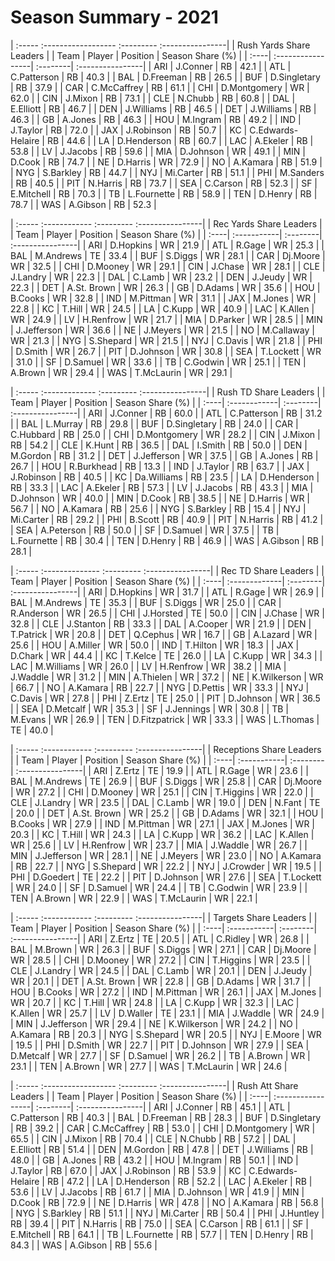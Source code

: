 # Season Summary - 2021

| :----- :------------------ :--------- :----------------|
|                Rush Yards Share Leaders                |
| Team | Player            | Position | Season Share (%) |
| :----| :-----------------| :--------| :----------------|
| ARI  | J.Conner          | RB       | 42.1             |
| ATL  | C.Patterson       | RB       | 40.3             |
| BAL  | D.Freeman         | RB       | 26.5             |
| BUF  | D.Singletary      | RB       | 37.9             |
| CAR  | C.McCaffrey       | RB       | 61.1             |
| CHI  | D.Montgomery      | WR       | 62.0             |
| CIN  | J.Mixon           | RB       | 73.1             |
| CLE  | N.Chubb           | RB       | 60.8             |
| DAL  | E.Elliott         | RB       | 46.7             |
| DEN  | J.Williams        | RB       | 46.5             |
| DET  | J.Williams        | RB       | 46.3             |
| GB   | A.Jones           | RB       | 46.3             |
| HOU  | M.Ingram          | RB       | 49.2             |
| IND  | J.Taylor          | RB       | 72.0             |
| JAX  | J.Robinson        | RB       | 50.7             |
| KC   | C.Edwards-Helaire | RB       | 44.6             |
| LA   | D.Henderson       | RB       | 60.7             |
| LAC  | A.Ekeler          | RB       | 53.8             |
| LV   | J.Jacobs          | RB       | 59.6             |
| MIA  | D.Johnson         | WR       | 49.1             |
| MIN  | D.Cook            | RB       | 74.7             |
| NE   | D.Harris          | WR       | 72.9             |
| NO   | A.Kamara          | RB       | 51.9             |
| NYG  | S.Barkley         | RB       | 44.7             |
| NYJ  | Mi.Carter         | RB       | 51.1             |
| PHI  | M.Sanders         | RB       | 40.5             |
| PIT  | N.Harris          | RB       | 73.7             |
| SEA  | C.Carson          | RB       | 52.3             |
| SF   | E.Mitchell        | RB       | 70.3             |
| TB   | L.Fournette       | RB       | 58.9             |
| TEN  | D.Henry           | RB       | 78.7             |
| WAS  | A.Gibson          | RB       | 52.3             |

| :----- :------------ :--------- :----------------|
|             Rec Yards Share Leaders              |
| Team | Player      | Position | Season Share (%) |
| :----| :-----------| :--------| :----------------|
| ARI  | D.Hopkins   | WR       | 21.9             |
| ATL  | R.Gage      | WR       | 25.3             |
| BAL  | M.Andrews   | TE       | 33.4             |
| BUF  | S.Diggs     | WR       | 28.1             |
| CAR  | Dj.Moore    | WR       | 32.5             |
| CHI  | D.Mooney    | WR       | 29.1             |
| CIN  | J.Chase     | WR       | 28.1             |
| CLE  | J.Landry    | WR       | 22.3             |
| DAL  | C.Lamb      | WR       | 23.2             |
| DEN  | J.Jeudy     | WR       | 22.3             |
| DET  | A.St. Brown | WR       | 26.3             |
| GB   | D.Adams     | WR       | 35.6             |
| HOU  | B.Cooks     | WR       | 32.8             |
| IND  | M.Pittman   | WR       | 31.1             |
| JAX  | M.Jones     | WR       | 22.8             |
| KC   | T.Hill      | WR       | 24.5             |
| LA   | C.Kupp      | WR       | 40.9             |
| LAC  | K.Allen     | WR       | 24.9             |
| LV   | H.Renfrow   | WR       | 21.7             |
| MIA  | D.Parker    | WR       | 28.5             |
| MIN  | J.Jefferson | WR       | 36.6             |
| NE   | J.Meyers    | WR       | 21.5             |
| NO   | M.Callaway  | WR       | 21.3             |
| NYG  | S.Shepard   | WR       | 21.5             |
| NYJ  | C.Davis     | WR       | 21.8             |
| PHI  | D.Smith     | WR       | 26.7             |
| PIT  | D.Johnson   | WR       | 30.8             |
| SEA  | T.Lockett   | WR       | 31.0             |
| SF   | D.Samuel    | WR       | 33.6             |
| TB   | C.Godwin    | WR       | 25.1             |
| TEN  | A.Brown     | WR       | 29.4             |
| WAS  | T.McLaurin  | WR       | 29.1             |

| :----- :------------- :--------- :----------------|
|               Rush TD Share Leaders               |
| Team | Player       | Position | Season Share (%) |
| :----| :------------| :--------| :----------------|
| ARI  | J.Conner     | RB       | 60.0             |
| ATL  | C.Patterson  | RB       | 31.2             |
| BAL  | L.Murray     | RB       | 29.8             |
| BUF  | D.Singletary | RB       | 24.0             |
| CAR  | C.Hubbard    | RB       | 25.0             |
| CHI  | D.Montgomery | WR       | 28.2             |
| CIN  | J.Mixon      | RB       | 54.2             |
| CLE  | K.Hunt       | RB       | 36.5             |
| DAL  | I.Smith      | RB       | 50.0             |
| DEN  | M.Gordon     | RB       | 31.2             |
| DET  | J.Jefferson  | WR       | 37.5             |
| GB   | A.Jones      | RB       | 26.7             |
| HOU  | R.Burkhead   | RB       | 13.3             |
| IND  | J.Taylor     | RB       | 63.7             |
| JAX  | J.Robinson   | RB       | 40.5             |
| KC   | Da.Williams  | RB       | 23.5             |
| LA   | D.Henderson  | RB       | 33.3             |
| LAC  | A.Ekeler     | RB       | 57.3             |
| LV   | J.Jacobs     | RB       | 43.3             |
| MIA  | D.Johnson    | WR       | 40.0             |
| MIN  | D.Cook       | RB       | 38.5             |
| NE   | D.Harris     | WR       | 56.7             |
| NO   | A.Kamara     | RB       | 25.6             |
| NYG  | S.Barkley    | RB       | 15.4             |
| NYJ  | Mi.Carter    | RB       | 29.2             |
| PHI  | B.Scott      | RB       | 40.9             |
| PIT  | N.Harris     | RB       | 41.2             |
| SEA  | A.Peterson   | RB       | 50.0             |
| SF   | D.Samuel     | WR       | 37.5             |
| TB   | L.Fournette  | RB       | 30.4             |
| TEN  | D.Henry      | RB       | 46.9             |
| WAS  | A.Gibson     | RB       | 28.1             |

| :----- :-------------- :--------- :----------------|
|                Rec TD Share Leaders                |
| Team | Player        | Position | Season Share (%) |
| :----| :-------------| :--------| :----------------|
| ARI  | D.Hopkins     | WR       | 31.7             |
| ATL  | R.Gage        | WR       | 26.9             |
| BAL  | M.Andrews     | TE       | 35.3             |
| BUF  | S.Diggs       | WR       | 25.0             |
| CAR  | R.Anderson    | WR       | 26.5             |
| CHI  | J.Horsted     | TE       | 50.0             |
| CIN  | J.Chase       | WR       | 32.8             |
| CLE  | J.Stanton     | RB       | 33.3             |
| DAL  | A.Cooper      | WR       | 21.9             |
| DEN  | T.Patrick     | WR       | 20.8             |
| DET  | Q.Cephus      | WR       | 16.7             |
| GB   | A.Lazard      | WR       | 25.6             |
| HOU  | A.Miller      | WR       | 50.0             |
| IND  | T.Hilton      | WR       | 18.3             |
| JAX  | D.Chark       | WR       | 44.4             |
| KC   | T.Kelce       | TE       | 26.0             |
| LA   | C.Kupp        | WR       | 34.3             |
| LAC  | M.Williams    | WR       | 26.0             |
| LV   | H.Renfrow     | WR       | 38.2             |
| MIA  | J.Waddle      | WR       | 31.2             |
| MIN  | A.Thielen     | WR       | 37.2             |
| NE   | K.Wilkerson   | WR       | 66.7             |
| NO   | A.Kamara      | RB       | 22.7             |
| NYG  | D.Pettis      | WR       | 33.3             |
| NYJ  | C.Davis       | WR       | 27.8             |
| PHI  | Z.Ertz        | TE       | 25.0             |
| PIT  | D.Johnson     | WR       | 36.5             |
| SEA  | D.Metcalf     | WR       | 35.3             |
| SF   | J.Jennings    | WR       | 30.8             |
| TB   | M.Evans       | WR       | 26.9             |
| TEN  | D.Fitzpatrick | WR       | 33.3             |
| WAS  | L.Thomas      | TE       | 40.0             |

| :----- :------------ :--------- :----------------|
|             Receptions Share Leaders             |
| Team | Player      | Position | Season Share (%) |
| :----| :-----------| :--------| :----------------|
| ARI  | Z.Ertz      | TE       | 19.9             |
| ATL  | R.Gage      | WR       | 23.6             |
| BAL  | M.Andrews   | TE       | 26.9             |
| BUF  | S.Diggs     | WR       | 25.8             |
| CAR  | Dj.Moore    | WR       | 27.2             |
| CHI  | D.Mooney    | WR       | 25.1             |
| CIN  | T.Higgins   | WR       | 22.0             |
| CLE  | J.Landry    | WR       | 23.5             |
| DAL  | C.Lamb      | WR       | 19.0             |
| DEN  | N.Fant      | TE       | 20.0             |
| DET  | A.St. Brown | WR       | 25.2             |
| GB   | D.Adams     | WR       | 32.1             |
| HOU  | B.Cooks     | WR       | 27.9             |
| IND  | M.Pittman   | WR       | 27.1             |
| JAX  | M.Jones     | WR       | 20.3             |
| KC   | T.Hill      | WR       | 24.3             |
| LA   | C.Kupp      | WR       | 36.2             |
| LAC  | K.Allen     | WR       | 25.6             |
| LV   | H.Renfrow   | WR       | 23.7             |
| MIA  | J.Waddle    | WR       | 26.7             |
| MIN  | J.Jefferson | WR       | 28.1             |
| NE   | J.Meyers    | WR       | 23.0             |
| NO   | A.Kamara    | RB       | 22.7             |
| NYG  | S.Shepard   | WR       | 22.2             |
| NYJ  | J.Crowder   | WR       | 19.5             |
| PHI  | D.Goedert   | TE       | 22.2             |
| PIT  | D.Johnson   | WR       | 27.6             |
| SEA  | T.Lockett   | WR       | 24.0             |
| SF   | D.Samuel    | WR       | 24.4             |
| TB   | C.Godwin    | WR       | 23.9             |
| TEN  | A.Brown     | WR       | 22.9             |
| WAS  | T.McLaurin  | WR       | 22.1             |

| :----- :------------ :--------- :----------------|
|              Targets Share Leaders               |
| Team | Player      | Position | Season Share (%) |
| :----| :-----------| :--------| :----------------|
| ARI  | Z.Ertz      | TE       | 20.5             |
| ATL  | C.Ridley    | WR       | 26.8             |
| BAL  | M.Brown     | WR       | 26.3             |
| BUF  | S.Diggs     | WR       | 27.1             |
| CAR  | Dj.Moore    | WR       | 28.5             |
| CHI  | D.Mooney    | WR       | 27.2             |
| CIN  | T.Higgins   | WR       | 23.5             |
| CLE  | J.Landry    | WR       | 24.5             |
| DAL  | C.Lamb      | WR       | 20.1             |
| DEN  | J.Jeudy     | WR       | 20.1             |
| DET  | A.St. Brown | WR       | 22.8             |
| GB   | D.Adams     | WR       | 31.7             |
| HOU  | B.Cooks     | WR       | 27.2             |
| IND  | M.Pittman   | WR       | 26.1             |
| JAX  | M.Jones     | WR       | 20.7             |
| KC   | T.Hill      | WR       | 24.8             |
| LA   | C.Kupp      | WR       | 32.3             |
| LAC  | K.Allen     | WR       | 25.7             |
| LV   | D.Waller    | TE       | 23.1             |
| MIA  | J.Waddle    | WR       | 24.9             |
| MIN  | J.Jefferson | WR       | 29.4             |
| NE   | K.Wilkerson | WR       | 24.2             |
| NO   | A.Kamara    | RB       | 20.3             |
| NYG  | S.Shepard   | WR       | 20.5             |
| NYJ  | E.Moore     | WR       | 19.5             |
| PHI  | D.Smith     | WR       | 22.7             |
| PIT  | D.Johnson   | WR       | 27.9             |
| SEA  | D.Metcalf   | WR       | 27.7             |
| SF   | D.Samuel    | WR       | 26.2             |
| TB   | A.Brown     | WR       | 23.1             |
| TEN  | A.Brown     | WR       | 27.7             |
| WAS  | T.McLaurin  | WR       | 24.6             |

| :----- :------------------ :--------- :----------------|
|                 Rush Att Share Leaders                 |
| Team | Player            | Position | Season Share (%) |
| :----| :-----------------| :--------| :----------------|
| ARI  | J.Conner          | RB       | 45.1             |
| ATL  | C.Patterson       | RB       | 40.3             |
| BAL  | D.Freeman         | RB       | 28.3             |
| BUF  | D.Singletary      | RB       | 39.2             |
| CAR  | C.McCaffrey       | RB       | 53.0             |
| CHI  | D.Montgomery      | WR       | 65.5             |
| CIN  | J.Mixon           | RB       | 70.4             |
| CLE  | N.Chubb           | RB       | 57.2             |
| DAL  | E.Elliott         | RB       | 51.4             |
| DEN  | M.Gordon          | RB       | 47.8             |
| DET  | J.Williams        | RB       | 48.0             |
| GB   | A.Jones           | RB       | 43.2             |
| HOU  | M.Ingram          | RB       | 50.1             |
| IND  | J.Taylor          | RB       | 67.0             |
| JAX  | J.Robinson        | RB       | 53.9             |
| KC   | C.Edwards-Helaire | RB       | 47.2             |
| LA   | D.Henderson       | RB       | 52.2             |
| LAC  | A.Ekeler          | RB       | 53.6             |
| LV   | J.Jacobs          | RB       | 61.7             |
| MIA  | D.Johnson         | WR       | 41.9             |
| MIN  | D.Cook            | RB       | 72.9             |
| NE   | D.Harris          | WR       | 47.8             |
| NO   | A.Kamara          | RB       | 56.8             |
| NYG  | S.Barkley         | RB       | 51.1             |
| NYJ  | Mi.Carter         | RB       | 50.4             |
| PHI  | J.Huntley         | RB       | 39.4             |
| PIT  | N.Harris          | RB       | 75.0             |
| SEA  | C.Carson          | RB       | 61.1             |
| SF   | E.Mitchell        | RB       | 64.1             |
| TB   | L.Fournette       | RB       | 57.7             |
| TEN  | D.Henry           | RB       | 84.3             |
| WAS  | A.Gibson          | RB       | 55.6             |

